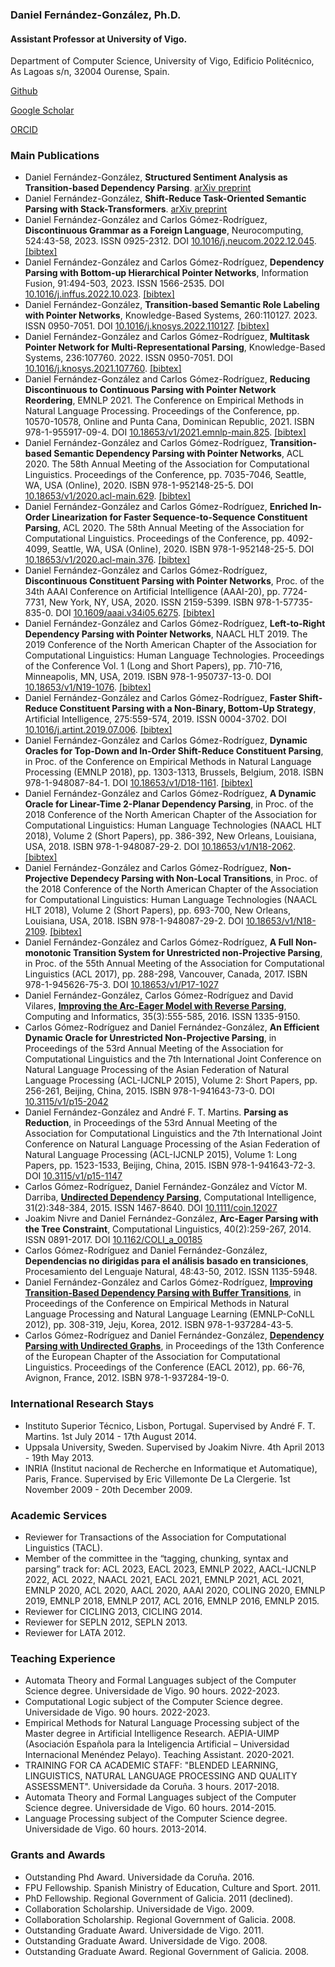 ### Daniel Fernández-González, Ph.D.
#### Assistant Professor at University of Vigo. 
Department of Computer Science, University of Vigo, Edificio Politécnico, As Lagoas s/n, 32004 Ourense, Spain.

[Github](https://github.com/danifg)

[Google Scholar](https://scholar.google.es/citations?user=kMQ_epIAAAAJ&hl)

[ORCID](https://orcid.org/0000-0002-6733-2371)

### Main Publications
- Daniel Fernández-González, **Structured Sentiment Analysis as Transition-based Dependency Parsing**. [arXiv preprint](https://arxiv.org/pdf/2305.05311.pdf)
- Daniel Fernández-González, **Shift-Reduce Task-Oriented Semantic Parsing with Stack-Transformers**. [arXiv preprint](https://arxiv.org/pdf/2210.11984.pdf)
- Daniel Fernández-González and Carlos Gómez-Rodríguez, **Discontinuous Grammar as a Foreign Language**, Neurocomputing, 524:43-58, 2023. ISSN 0925-2312. DOI [10.1016/j.neucom.2022.12.045](https://doi.org/10.1016/j.neucom.2022.12.045). [[bibtex]](https://github.com/danifg/Disco-Seq2seq-Parser#citation)
- Daniel Fernández-González and Carlos Gómez-Rodríguez, **Dependency Parsing with Bottom-up Hierarchical Pointer Networks**, Information Fusion, 91:494-503, 2023. ISSN 1566-2535. DOI [10.1016/j.inffus.2022.10.023](https://doi.org/10.1016/j.inffus.2022.10.023). [[bibtex]](https://github.com/danifg/BottomUp-Hierarchical-PtrNet#citation)
- Daniel Fernández-González, **Transition-based Semantic Role Labeling with Pointer Networks**, Knowledge-Based Systems, 260:110127. 2023. ISSN 0950-7051. DOI [10.1016/j.knosys.2022.110127](https://doi.org/10.1016/j.knosys.2022.110127). [[bibtex]](https://github.com/danifg/SRLPointer#citation)
- Daniel Fernández-González and Carlos Gómez-Rodríguez, **Multitask Pointer Network for Multi-Representational Parsing**, Knowledge-Based Systems, 236:107760. 2022. ISSN 0950-7051. DOI [10.1016/j.knosys.2021.107760](https://doi.org/10.1016/j.knosys.2021.107760). [[bibtex]](http://www.grupolys.org/~cgomezr/bib/FerGomKBS2022.bib)
- Daniel Fernández-González and Carlos Gómez-Rodríguez, **Reducing Discontinuous to Continuous Parsing with Pointer Network Reordering**, EMNLP 2021. The Conference on Empirical Methods in Natural Language Processing. Proceedings of the Conference, pp. 10570-10578, Online and Punta Cana, Dominican Republic, 2021. ISBN 978-1-955917-09-4. DOI [10.18653/v1/2021.emnlp-main.825](https://doi.org/10.18653/v1/2021.emnlp-main.825). [[bibtex]](http://www.grupolys.org/~cgomezr/bib/FerGomEMNLP2021.bib)
- Daniel Fernández-González and Carlos Gómez-Rodríguez, **Transition-based Semantic Dependency Parsing with Pointer Networks**, ACL 2020. The 58th Annual Meeting of the Association for Computational Linguistics. Proceedings of the Conference, pp. 7035-7046, Seattle, WA, USA (Online), 2020. ISBN 978-1-952148-25-5. DOI [10.18653/v1/2020.acl-main.629](https://doi.org/10.18653/v1/2020.acl-main.629). [[bibtex]](http://www.grupolys.org/~cgomezr/bib/FerGomACL2020a.bib)
- Daniel Fernández-González and Carlos Gómez-Rodríguez, **Enriched In-Order Linearization for Faster Sequence-to-Sequence Constituent Parsing**, ACL 2020. The 58th Annual Meeting of the Association for Computational Linguistics. Proceedings of the Conference, pp. 4092-4099, Seattle, WA, USA (Online), 2020. ISBN 978-1-952148-25-5. DOI [10.18653/v1/2020.acl-main.376](https://doi.org/10.18653/v1/2020.acl-main.376). [[bibtex]](http://www.grupolys.org/~cgomezr/bib/FerGomACL2020b.bib)
- Daniel Fernández-González and Carlos Gómez-Rodríguez, **Discontinuous Constituent Parsing with Pointer Networks**, Proc. of the 34th AAAI Conference on Artificial Intelligence (AAAI-20), pp. 7724-7731, New York, NY, USA, 2020. ISSN 2159-5399. ISBN 978-1-57735-835-0. DOI [10.1609/aaai.v34i05.6275](https://ojs.aaai.org//index.php/AAAI/article/view/6275). [[bibtex]](http://www.grupolys.org/~cgomezr/bib/FerGomAAAI2020.bib)
- Daniel Fernández-González and Carlos Gómez-Rodríguez, **Left-to-Right Dependency Parsing with Pointer Networks**, NAACL HLT 2019. The 2019 Conference of the North American Chapter of the Association for Computational Linguistics: Human Language Technologies. Proceedings of the Conference Vol. 1 (Long and Short Papers), pp. 710-716, Minneapolis, MN, USA, 2019. ISBN 978-1-950737-13-0. DOI [10.18653/v1/N19-1076](https://doi.org/10.18653/v1/n19-1076). [[bibtex]](http://www.grupolys.org/~cgomezr/bib/FerGomNAACL2019.bib)
- Daniel Fernández-González and Carlos Gómez-Rodríguez, **Faster Shift-Reduce Constituent Parsing with a Non-Binary, Bottom-Up Strategy**, Artificial Intelligence, 275:559-574, 2019. ISSN 0004-3702. DOI [10.1016/j.artint.2019.07.006](https://doi.org/10.1016/j.artint.2019.07.006). [[bibtex]](http://www.grupolys.org/~cgomezr/bib/FerGomAI2019.bib)
- Daniel Fernández-González and Carlos Gómez-Rodríguez, **Dynamic Oracles for Top-Down and In-Order Shift-Reduce Constituent Parsing**, in Proc. of the Conference on Empirical Methods in Natural Language Processing (EMNLP 2018), pp. 1303-1313, Brussels, Belgium, 2018. ISBN 978-1-948087-84-1. DOI [10.18653/v1/D18-1161](https://doi.org/10.18653/v1/d18-1161). [[bibtex]](http://www.grupolys.org/~cgomezr/bib/FerGomEMNLP2018.bib)
- Daniel Fernández-González and Carlos Gómez-Rodríguez, **A Dynamic Oracle for Linear-Time 2-Planar Dependency Parsing**, in Proc. of the 2018 Conference of the North American Chapter of the Association for Computational Linguistics: Human Language Technologies (NAACL HLT 2018), Volume 2 (Short Papers), pp. 386-392, New Orleans, Louisiana, USA, 2018. ISBN 978-1-948087-29-2. DOI [10.18653/v1/N18-2062](https://doi.org/10.18653/v1/n18-2062). [[bibtex]](http://www.grupolys.org/~cgomezr/bib/FerGomNAACL2018a.bib)
- Daniel Fernández-González and Carlos Gómez-Rodríguez, **Non-Projective Dependecy Parsing with Non-Local Transitions**, in Proc. of the 2018 Conference of the North American Chapter of the Association for Computational Linguistics: Human Language Technologies (NAACL HLT 2018), Volume 2 (Short Papers), pp. 693-700, New Orleans, Louisiana, USA, 2018. ISBN 978-1-948087-29-2. DOI [10.18653/v1/N18-2109](https://doi.org/10.18653/v1/n18-2109). [[bibtex]](http://www.grupolys.org/~cgomezr/bib/FerGomNAACL2018b.bib)
- Daniel Fernández-González and Carlos Gómez-Rodríguez, **A Full Non-monotonic Transition System for Unrestricted non-Projective Parsing**, in Proc. of the 55th Annual Meeting of the Association for Computational Linguistics (ACL 2017), pp. 288-298, Vancouver, Canada, 2017. ISBN 978-1-945626-75-3. DOI [10.18653/v1/P17-1027](https://doi.org/10.18653/v1/p17-1027)
- Daniel Fernández-González, Carlos Gómez-Rodríguez and David Vilares, [**Improving the Arc-Eager Model with Reverse Parsing**](https://cai.type.sk/content/2016/3/improving-the-arc-eager-model-with-reverse-parsing/), Computing and Informatics, 35(3):555-585, 2016. ISSN 1335-9150.
- Carlos Gómez-Rodríguez and Daniel Fernández-González, **An Efficient Dynamic Oracle for Unrestricted Non-Projective Parsing**, in Proceedings of the 53rd Annual Meeting of the Association for Computational Linguistics and the 7th International Joint Conference on Natural Language Processing of the Asian Federation of Natural Language Processing (ACL-IJCNLP 2015), Volume 2: Short Papers, pp. 256-261, Beijing, China, 2015. ISBN 978-1-941643-73-0. DOI [10.3115/v1/p15-2042](https://doi.org/10.3115/v1/p15-2042)
- Daniel Fernández-González and André F. T. Martins. **Parsing as Reduction**, in Proceedings of the 53rd Annual Meeting of the Association for Computational Linguistics and the 7th International Joint Conference on Natural Language Processing of the Asian Federation of Natural Language Processing (ACL-IJCNLP 2015), Volume 1: Long Papers, pp. 1523-1533, Beijing, China, 2015. ISBN 978-1-941643-72-3. DOI [10.3115/v1/p15-1147](https://doi.org/10.3115/v1/p15-1147)
- Carlos Gómez-Rodríguez, Daniel Fernández-González and Víctor M. Darriba, [**Undirected Dependency Parsing**](http://www.grupolys.org/biblioteca/GomFerDar2015a.pdf), Computational Intelligence, 31(2):348-384, 2015. ISSN 1467-8640. DOI [10.1111/coin.12027](https://doi.org/10.1111/coin.12027)
- Joakim Nivre and Daniel Fernández-González, **Arc-Eager Parsing with the Tree Constraint**, Computational Linguistics, 40(2):259-267, 2014. ISSN 0891-2017. DOI [10.1162/COLI_a_00185](https://doi.org/10.1162/coli_a_00185)
- Carlos Gómez-Rodríguez and Daniel Fernández-González, **Dependencias no dirigidas para el análisis basado en transiciones**, Procesamiento del Lenguaje Natural, 48:43-50, 2012. ISSN 1135-5948.
- Daniel Fernández-González and Carlos Gómez-Rodríguez, [**Improving Transition-Based Dependency Parsing with Buffer Transitions**](https://aclanthology.org/D12-1029/), in Proceedings of the Conference on Empirical Methods in Natural Language Processing and Natural Language Learning (EMNLP-CoNLL 2012), pp. 308-319, Jeju, Korea, 2012. ISBN 978-1-937284-43-5.
- Carlos Gómez-Rodríguez and Daniel Fernández-González, [**Dependency Parsing with Undirected Graphs**](https://aclanthology.org/E12-1008/), in Proceedings of the 13th Conference of the European Chapter of the Association for Computational Linguistics. Proceedings of the Conference (EACL 2012), pp. 66-76, Avignon, France, 2012. ISBN 978-1-937284-19-0.

### International Research Stays
- Instituto Superior Técnico, Lisbon, Portugal. Supervised by André F. T. Martins. 1st July 2014 - 17th August 2014.
- Uppsala University, Sweden.  Supervised by Joakim Nivre. 4th April 2013 - 19th May 2013.
- INRIA (Institut nacional de Recherche en Informatique et Automatique), Paris, France. Supervised by Eric Villemonte De La Clergerie. 1st November 2009 - 20th December 2009.

### Academic Services
- Reviewer for Transactions of the Association for Computational Linguistics (TACL).
- Member of the committee in the “tagging, chunking, syntax and parsing” track for: ACL 2023, EACL 2023, EMNLP 2022, AACL-IJCNLP 2022, ACL 2022, NAACL 2021, EACL 2021, EMNLP 2021, ACL 2021, EMNLP 2020, ACL 2020, AACL 2020, AAAI 2020, COLING 2020, EMNLP 2019, EMNLP 2018, EMNLP 2017, ACL 2016, EMNLP 2016, EMNLP 2015. 
- Reviewer for CICLING 2013, CICLING 2014.
- Reviewer for SEPLN 2012, SEPLN 2013.
- Reviewer for LATA 2012.

### Teaching Experience
- Automata Theory and Formal Languages subject of the Computer Science degree. Universidade de Vigo. 90 hours. 2022-2023.
- Computational Logic subject of the Computer Science degree. Universidade de Vigo. 90 hours. 2022-2023.
- Empirical Methods for Natural Language Processing subject of the Master degree in Artificial Intelligence Research. AEPIA-UIMP (Asociación Española para la Inteligencia Artificial – Universidad Internacional Menéndez Pelayo).  Teaching Assistant. 2020-2021.
- TRAINING FOR CA ACADEMIC STAFF: "BLENDED LEARNING, LINGUISTICS, NATURAL LANGUAGE PROCESSING AND QUALITY ASSESSMENT". Universidade da Coruña. 3 hours. 2017-2018.
- Automata Theory and Formal Languages subject of the Computer Science degree. Universidade de Vigo. 60 hours. 2014-2015.
- Language Processing subject of the Computer Science degree. Universidade de Vigo. 60 hours. 2013-2014.

### Grants and Awards
- Outstanding Phd Award. Universidade da Coruña. 2016.
- FPU Fellowship. Spanish Ministry of Education, Culture and Sport. 2011.
- PhD Fellowship. Regional Government of Galicia. 2011 (declined).
- Collaboration Scholarship. Universidade de Vigo. 2009.
- Collaboration Scholarship. Regional Government of Galicia. 2008.
- Outstanding Graduate Award. Universidade de Vigo. 2011.
- Outstanding Graduate Award. Universidade de Vigo. 2008.
- Outstanding Graduate Award. Regional Government of Galicia. 2008.
